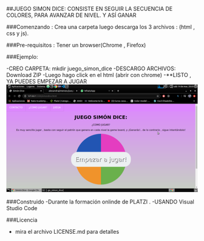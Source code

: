 
##JUEGO SIMON DICE:
 CONSISTE EN SEGUIR LA SECUENCIA DE COLORES, PARA AVANZAR DE NIVEL. Y ASÍ GANAR

###Comenzando :
Crea una carpeta luego descarga los 3 archivos : (html , css y js). 
 

###Pre-requisitos :
Tener un browser(Chrome , Firefox)


###Ejemplo:

-CREO CARPETA: mkdir juego_simon_dice
-DESCARGO ARCHIVOS: Download ZIP
-Luego hago click en el html (abrir con chrome)
-**LISTO , YA PUEDES EMPEZAR A JUGAR
![juego](https://github.com/alexandrajimenezc/juego_simon_dice/blob/master/simondice.png)


###Construido
 -Durante la formación onlinde de PLATZI .
 -USANDO Visual Studio Code


###Licencia 
 - mira el archivo LICENSE.md para detalles

